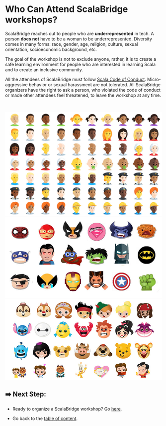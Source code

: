 # Who Can Attend ScalaBridge workshops?


ScalaBridge reaches out to people who are **underrepresented** in tech. A person **does not** have to be a woman to be underrepresented. Diversity comes in many forms: race, gender, age, religion, culture, sexual orientation, socioeconomic background, etc.  

The goal of the workshop is not to exclude anyone, rather, it is to create a safe learning environment for people who are interested in learning Scala and to create an inclusive community.

All the attendees of ScalaBridge must follow [Scala Code of Conduct](https://www.scala-lang.org/conduct/). Micro-aggressive behavior or sexual harassment are not tolerated. All ScalaBridge organizers have the right to ask a person, who violated the code of conduct or made other attendees feel threatened, to leave the workshop at any time.

<br>


![People](./images/diversity.jpg)
![People](./images/superheros.jpg)
![People](./images/disney.jpg)


## :arrow_right: Next Step:
- Ready to organize a ScalaBridge workshop? Go [here](./README.md#bulb-how-to-organize-a-scalabridge-workshop).

- Go back to the [table of content](./README.md).

